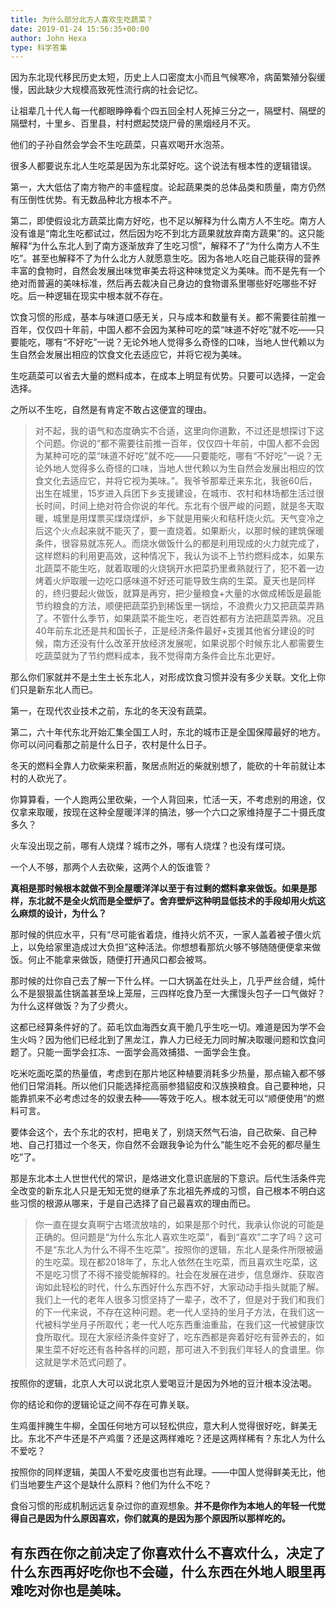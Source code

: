 ```yaml
---
title: 为什么部分北方人喜欢生吃蔬菜？
date: 2019-01-24 15:56:35+00:00
author: John Hexa
type: 科学答集
---
```

因为东北现代移民历史太短，历史上人口密度太小而且气候寒冷，病菌繁殖分裂缓慢，因此缺少大规模高致死性流行病的社会记忆。

让祖辈几十代人每一代都眼睁睁看个四五回全村人死掉三分之一，隔壁村、隔壁的隔壁村，十里乡、百里县，村村燃起焚烧尸骨的黑烟经月不灭。

他们的子孙自然会学会不生吃蔬菜，只喜欢喝开水泡茶。

很多人都要说东北人生吃菜是因为东北菜好吃。这个说法有根本性的逻辑错误。

  


第一，大大低估了南方物产的丰盛程度。论起蔬果类的总体品类和质量，南方仍然有压倒性优势。有无数品种北方根本不产。

第二，即使假设北方蔬菜比南方好吃，也不足以解释为什么南方人不生吃。南方人没有谁是“南北生吃都试过，然后因为吃不到北方蔬果就放弃南方蔬果”的。这只能解释“为什么东北人到了南方逐渐放弃了生吃习惯”，解释不了“为什么南方人不生吃”。甚至也解释不了为什么北方人就愿意生吃。因为各地人吃自己能获得的营养丰富的食物时，自然会发展出味觉审美去将这种味觉定义为美味。而不是先有一个绝对而普遍的美味标准，然后再去裁决自己身边的食物谱系里哪些好吃哪些不好吃。后一种逻辑在现实中根本就不存在。

饮食习惯的形成，基本与味道口感无关，只与成本和数量有关。都不需要往前推一百年，仅仅四十年前，中国人都不会因为某种可吃的菜“味道不好吃”就不吃——只要能吃，哪有“不好吃”一说？无论外地人觉得多么奇怪的口味，当地人世代赖以为生自然会发展出相应的饮食文化去适应它，并将它视为美味。

生吃蔬菜可以省去大量的燃料成本，在成本上明显有优势。只要可以选择，一定会选择。

之所以不生吃，自然是有肯定不敢占这便宜的理由。


> 对不起，我的语气和态度确实不合适，这里向你道歉，不过还是想探讨下这个问题。你说的“都不需要往前推一百年，仅仅四十年前，中国人都不会因为某种可吃的菜“味道不好吃”就不吃——只要能吃，哪有“不好吃”一说？无论外地人觉得多么奇怪的口味，当地人世代赖以为生自然会发展出相应的饮食文化去适应它，并将它视为美味。”。我爷爷那辈迁来东北，我爸60后，出生在城里，15岁进入兵团下乡支援建设，在城市、农村和林场都生活过很长时间，时间上绝对符合你说的年代。东北有个很严峻的问题，就是冬天取暖，城里是用煤票买煤烧煤炉，乡下就是用柴火和秸秆烧火炕。天气变冷之后这个火点起来就不能灭了，要一直烧着。如果断火，以那时候的建筑保暖条件，很容易就冻死人。而烧水做饭什么的都是利用现成的火力就完成了，这样燃料的利用更高效，这种情况下，我认为谈不上节约燃料成本，如果东北蔬菜不能生吃，就着取暖的火烧锅开水把菜扔里煮熟就行了，犯不着一边烤着火炉取暖一边吃口感味道不好还可能导致生病的生菜。夏天也是同样的，终归要起火做饭，就算是再穷，把少量粮食+大量的水做成稀饭是最能节约粮食的方法，顺便把蔬菜扔到稀饭里一锅烩，不浪费火力又把蔬菜弄熟了。不管什么季节，如果蔬菜不能生吃，老百姓都有方法把蔬菜弄熟。况且40年前东北还是共和国长子，正是经济条件最好+支援其他省分建设的时候，南方还没有什么改革开放经济发展呢，如果说那个时候东北人都需要生吃蔬菜就为了节约燃料成本，我不觉得南方条件会比东北更好。  


那么你们家就并不是土生土长东北人，对形成饮食习惯并没有多少关联。文化上你们只是新东北人而已。

第一，在现代农业技术之前，东北的冬天没有蔬菜。

  


第二，六十年代东北开始汇集全国工人时，东北的城市正是全国保障最好的地方。你可以问问看那之前是什么日子，农村是什么日子。

冬天的燃料全靠人力砍柴来积蓄，聚居点附近的柴就别想了，能砍的十年前就让本村的人砍光了。

你算算看，一个人跑两公里砍柴，一个人背回来，忙活一天，不考虑别的用途，仅仅拿来取暖，按现在这种全屋暖洋洋的搞法，够一个六口之家维持屋子二十摄氏度多久？

火车没出现之前，哪有人烧煤？城市之外，哪有人烧煤？也没有煤可烧。

一个人不够，那两个人去砍柴，这两个人的饭谁管？

**真相是那时候根本就做不到全屋暖洋洋以至于有过剩的燃料拿来做饭。如果是那样，东北就不是全火炕而是全壁炉了。舍弃壁炉这种明显低技术的手段却用火炕这么麻烦的设计，为什么？**

那时候的供应水平，只有“尽可能省着烧，维持火炕不灭，一家人盖着被子偎火炕上，以免给家里造成过大负担”这种活法。你想想看那炕火够不够随随便便拿来做饭。何止不能拿来做饭，随便打开通风口都会被骂。

那时候的灶你自己去了解一下什么样。一口大锅盖在灶头上，几乎严丝合缝，炖什么不是狠狠盖住锅盖甚至垛上笼屉，三四样吃食乃至一大摞馒头包子一口气做好？为什么这样做饭？为了少费火。

这都已经算条件好的了。茹毛饮血海西女真干脆几乎生吃一切。难道是因为学不会生火吗？因为他们已经北到了黑龙江，靠人力已经无力同时解决取暖问题和饮食问题了。只能一面学会扛冻、一面学会高效捕猎、一面学会生食。

吃米吃面吃菜的热量值，考虑到在那片地区种植要消耗多少热量，那点输入都不够他们日常消耗。所以他们只能选择挖高丽参猎貂皮和汉族换粮食。自己要种地，只能靠抓来不必考虑过冬的奴隶去种——等效于吃人。根本就无可以“顺便使用”的燃料可言。

要体会这个，去个东北的农村，把电关了，别烧天然气石油，自己砍柴、自己种地、自己打猎过一个冬天，你自然不会跟我争论为什么“能生吃不会死的都尽量生吃”了。

那是东北本土人世世代代的常识，是烙进文化意识底层的下意识。后代生活条件完全改变的新东北人只是无知无觉的继承了东北祖先养成的习惯，自己根本不明白这些习惯的根源从哪来，于是自己选择了自己最喜欢的理由而已。


> 你一直在提女真啊宁古塔流放啥的，如果是那个时代，我承认你说的可能是正确的。但问题是“为什么东北人喜欢生吃菜”，看到“喜欢”二字了吗？这可不是“东北人为什么不得不生吃菜”。按照你的逻辑，东北人是条件所限被逼的生吃菜。现在都2018年了，东北人依然在生吃菜，而且喜欢生吃菜，这不是吃习惯了不得不接受能解释的。社会在发展在进步，信息爆炸、获取咨询如此轻松的时代，什么东西好什么东西不好，大家动动手指头就能了解。我们上一代的老年人很多习惯坚持了一辈子，改不了，但是对于我们和我们的下一代来说，不存在这种问题。老一代人坚持的坐月子方法，在我们这一代被科学坐月子所取代；老一代人吃东西重油重盐，在我们这一代被健康饮食所取代。现在大家经济条件变好了，吃东西都是奔着好吃有营养去的，如果生菜不好吃还有各种各样的问题，那可进入不到我们年轻人的食谱里。你这就是学术范式问题了。

按照你的逻辑，北京人大可以说北京人爱喝豆汁是因为外地的豆汁根本没法喝。

你的结论和你的逻辑论证之间不存在可靠关联。

生鸡蛋拌腌生牛柳，全国任何地方可以轻松供应，意大利人觉得很好吃，鲜美无比。东北不产牛还是不产鸡蛋？还是这两样难吃？还是这两样稀有？东北人为什么不爱吃？

按照你的同样逻辑，美国人不爱吃皮蛋也岂有此理。——中国人觉得鲜美无比，他们当地要生产这个是缺什么原料？他们为什么不吃？

食俗习惯的形成机制远远复杂过你的直观想象。**并不是你作为本地人的年轻一代觉得自己是因为什么原因喜欢，你们就真的是因为那个原因所以那样吃的。**

**有东西在你之前决定了你喜欢什么不喜欢什么，决定了什么东西再好吃你也不会碰，什么东西在外地人眼里再难吃对你也是美味。**
-------------------------------------------------------------



